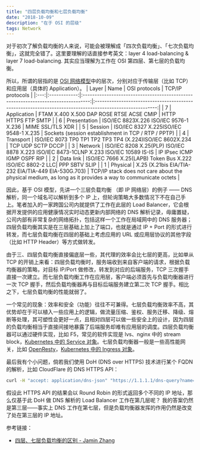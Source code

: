```yaml
---
title: "四层负载均衡和七层负载均衡"
date: "2018-10-09"
description: "在于 OSI 的层级"
tags: Network
---
```


对于初次了解负载均衡的人来说，可能会被理解成「四次负载均衡」、「七次负载均衡」，这就完全错了。这里要理解的话直接参考英文：layer 4 load-balancing & layer 7 load-balancing. 其实应当理解为工作在 OSI 第四层、第七层的负载均衡。

所以，所谓的层指的是 [OSI 网络模型](https://zh.wikipedia.org/wiki/OSI%E6%A8%A1%E5%9E%8B)中的层次，分别对应于传输层（比如 TCP）和应用层（具体的 Application）。
| Layer | Name | OSI protocols | TCP/IP protocols |
|:---:|:------------:|:---------------------------------------------------------------------------------:|:--------------------------------------------------------------------------------------------------------:|
| 7 | Application | FTAM X.400 X.500 DAP ROSE RTSE ACSE CMIP | HTTP HTTPS FTP SMTP |
| 6 | Presentation | ISO/IEC 8823X.226 ISO/IEC 9576-1 X.236 | MIME SSL/TLS XDR |
| 5 | Session | ISO/IEC 8327 X.225ISO/IEC 9548-1 X.235 | Sockets (session establishment in TCP / RTP / PPTP) |
| 4 | Transport | ISO/IEC 8073 TP0 TP1 TP2 TP3 TP4 (X.224)ISO/IEC 8602X.234 | TCP UDP SCTP DCCP |
| 3 | Network | ISO/IEC 8208 X.25(PLP) ISO/IEC 8878 X.223 ISO/IEC 8473-1CLNP X.233 ISO/IEC 10589 IS-IS | IP IPsec ICMP IGMP OSPF RIP |
| 2 | Data link | ISO/IEC 7666 X.25(LAPB) Token Bus X.222 ISO/IEC 8802-2 LLC| PPP SBTV SLIP |
| 1 | Physical | X.25 (X.21bis EIA/TIA-232 EIA/TIA-449 EIA-530G.703) | TCP/IP stack does not care about the physical medium, as long as it provides a way to communicate octets |

因此，基于 OSI 模型，先讲一个三层负载均衡 （即 IP 网络层）的例子 —— DNS 解析，同一个域名可以解析到多个 IP 上，但轮询策略大多数情况下不在自己手上。笔者加入的一家跨国公司内就提供了工作在此层的 Load Balancer，它会根据开发提供的应用健康情况实时动态更新内部网络的 DNS 解析记录，毋庸置疑，公司内部有非常复杂的网络拓扑，包括这样一个工作在局域网中的 DNS 服务器；四层负载均衡其实是在三层基础上加上了端口，也就是通过 IP + Port 的形式进行转发，而七层负载均衡在四层的基础上考虑应用的 URL 或应用层协议的其他字段（比如 HTTP Header）等方式做转发。

由于三、四层负载均衡直接偏底层一些，其代理的效率会比七层的更高，比如单从 TCP 的开销上来看：四层负载均衡时，服务端收到来自客户端的请求，根据负载均衡器的策略，对目标 IP/Port 做修改，转发到对应的后端服务，TCP 三次握手直接一次建立。而七层负载均衡工作在应用层，客户端必须首先与负载均衡器进行一次 TCP 握手，然后负载均衡器再与目标后端服务建立第二次 TCP 握手。相比之下，七层负载均衡的性能就弱了。

一个常见的现象：效率和安全（功能）往往不可兼得。七层负载均衡效率不高，其优势却在于可以植入一些应用上的逻辑，做流量压缩、鉴权、服务迁移、降级、熔断等处理，其可塑性会更好一点，且相对四层可以做一些安全上的设计，因为四层的负载均衡相当于直接间接地暴露了后端服务却难有应用层的调度。四层负载均衡器可以通过硬件实现，比如 F5，常见的软件实现是 lvs、nginx 中的 stream block，[Kubernetes 中的 Service 对象](https://kubernetes.io/zh/docs/concepts/services-networking/service/)。七层负载均衡器一般是一些高性能网关，比如 [OpenResty](https://openresty.org/cn/)，[Kubernetes 中的 Ingress 对象](https://kubernetes.io/zh/docs/concepts/services-networking/ingress/)。

最后我有个小问题，倘若我们使用 DoH (DNS over HTTPS) 技术进行某个 FQDN 的解析，比如 CloudFlare 的 DNS HTTPS API：

```bash
curl -H "accept: application/dns-json" "https://1.1.1.1/dns-query?name=lawrenceli.me"
```

假设此 HTTPS API 的结果会以 Round Robin 的形式返回多个不同的 IP 地址，那么仅基于此 DoH 做 DNS 解析的 Load Balancer 工作在第几层呢？
我的答案仍然是第三层——事实上 DNS 工作在第七层，但是负载均衡器发挥的作用仍然是改变了处在第三层的 IP 地址。

参考链接：

- [四层、七层负载均衡的区别 - Jamin Zhang](https://jaminzhang.github.io/lb/L4-L7-Load-Balancer-Difference/)

